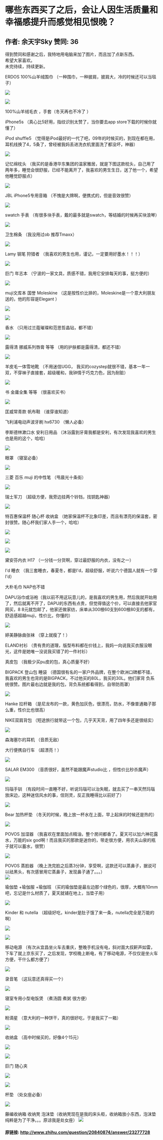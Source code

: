 # 哪些东西买了之后，会让人因生活质量和幸福感提升而感觉相见恨晚？
## 作者: 余天宇Sky  赞同: 36
得到赞同和感谢之后，我特地用电脑来加了图片，而且加了点新东西。  
希望大家喜欢。  
未完待续，持续更新。  
  
ERDOS 100%山羊绒围巾 （一种围巾，一种披肩，披肩大，冷的时候还可以当毯子）  
  
![](http://pic2.zhimg.com/d3c1e4c6cb45931635219d9b0c7961ec_b.jpg)

  
![](http://pic3.zhimg.com/ddda77494b76263c73b17a2eac147e21_b.jpg)

  

100%山羊绒毛衣 ，手套（冬天再也不冷了 ）

  
iPhone5s （真心比5好用，指纹识别太赞了，当你要去app store下载的时候你就懂了）

  
iPod shuffle5 （觉得是iPod最好的一代了吧，09年的时候买的，到现在都在用，耳机线换了4，5条了，曾经被我妈丢进洗衣机里面洗了都没坏，神器）

![](http://pic2.zhimg.com/48f55e671b9a2c3900aa3abb7925e9d6_b.jpg)

  
记忆绵枕头
（我买的是香港华东集团的温家雅居，就是下图这款枕头，自己用了两年多，睡觉会很舒服，已经不能离开了，我喜欢的男生生日，送了他一个，希望他睡觉舒服点）

![](http://pic3.zhimg.com/a8a46b08accf4947ec7cbe296d9c04c1_b.jpg)

  
JBL iPhone5专用音箱 （不愧是大牌啊，便携式的，但是音效很赞）

![](http://pic1.zhimg.com/447f0f5bba1fdf189d7d263eb952670a_b.jpg)

  
swatch 手表 （有很多块手表，戴的最多就是swatch，等结婚的时候再买块浪琴）

![](http://pic4.zhimg.com/b4d64f5327c5e5da8afbb2b5259389db_b.jpg)

  
卫生棉条 （我没用过ob 推荐Tmaxx）

![](http://pic1.zhimg.com/a7667d2f4ea10ad2e8439435f0990cd8_b.jpg)

  
Lamy 钢笔 狩猎者 （我喜欢的男生也用，谨记，一定要用好墨水！！！）

![](http://pic3.zhimg.com/b96f167bda483ac816a65f2bb3d1062f_b.jpg)

  
巨门 年志本 （宁波的一家文具，质感不错，我用它安排每天的事，挺方便的）

![](http://pic3.zhimg.com/ee05fbcca05f9ea75bddbf448594a74a_b.jpg)

  
muji文库本 国誉 Moleskine （这是按性价比排的，Moleskine是一个意大利朋友送的，他的形容是Elegant ）

![](http://pic2.zhimg.com/211a64c53d8c0a4dd15c97898918a520_b.jpg)

  
![](http://pic2.zhimg.com/70664cc41d236e45a0a5eb46781815bb_b.jpg)

  
香水 （只用过兰蔻璀璨和范思哲晶钻，都不错）

![](http://pic3.zhimg.com/9c6e09891427c167e5f08ac2a43f142b_b.jpg)

  
露得清 挪威系列唇膏 等等 （用的护肤都是露得清，都还不错）

![](http://pic3.zhimg.com/1cae40bde467aa08f039bac6dd65f806_b.jpg)

  
羊皮毛一体雪地靴 （不用迷信UGG， 我买的cozystep就很不错，基本一年一双，不穿袜子直接套，超级暖和，我钟情于巧克力色，因为耐脏）

![](http://pic2.zhimg.com/ce296bd7622084ebeb29af9220a418ae_b.jpg)

  
书 金庸全集 等等 （很喜欢买书）

![](http://pic4.zhimg.com/8fdddf0f56683b9c0ba92c4a5f62b70d_b.jpg)

  
匡威常青款 帆布鞋 （谁穿谁知道）

  
飞利浦电动声波牙刷 hx6730 （懒人必备）

  
李斯德林漱口水 安利日用品 （沐浴露到牙膏我都是安利，有次发现我喜欢的男生也是用的这个，哈哈）

![](http://pic2.zhimg.com/36f463798b8f47547be782319c18bf18_b.jpg)

  

眼罩 （寝室必备）

![](http://pic2.zhimg.com/9bc479246e04bfe93fbaa2117a1dc8ba_b.jpg)

  
三菱 百乐 muji 的中性笔 （甩晨光十条街）

![](http://pic1.zhimg.com/fd65dcd25e8125d752f49891b99e2849_b.jpg)

  
瑞士军刀 （超级方便，我旁边挂两个铃铛，找钥匙神器）

![](http://pic2.zhimg.com/26900101b313e91c3ce03368be61e9b7_b.jpg)

  
特百惠保温杯 随心杯 收纳盒 （她家保温杯不比象印差，而且有漂亮的保温套，密封很赞。随心杯我们家人手一个，哈哈）

![](http://pic1.zhimg.com/b35f55e8dc44d949ade2f299d9d559b6_b.jpg)


![](http://pic4.zhimg.com/1845b9e2b1353f5950022df454cd617c_b.jpg)


![](http://pic4.zhimg.com/c70434c392208d58e592f864d454f5be_b.jpg)

  
黛安芬内衣 H17 （一分钱一分货啊，穿过最舒服的内衣，没有之一）

  
I'd 睡衣 （我三套睡衣，春夏冬，都是I'd，超级舒服，听说六个德国人就有一个穿I'd）

大朴毛巾 NAP也不错

  
DAPU浴巾或浴袍（我以前不用这玩意儿的，是我喜欢的男生用，然后我就开始用了，然后就离不开了，DAPU的东西有点贵，但觉得值这个价，可以直接去他家官网买，8
8元就包邮了，他家还做家纺，床单从300根60支到600根80支的都有，舒适感超越muji，性价比，你懂的）

![](http://pic3.zhimg.com/562c9cc9d7c9e447ac171a1e5a566c0e_b.jpg)

  
婷美静脉曲张袜 （穿上就瘦了！）  
  

  
ELAND衬衫 （贵有贵的道理，版型布料都在价钱上，我妈一向说我买衣服没眼光，这件是她唯一没说我买错了的一件衬衫）

  
真皮包 （我极少买pu皮的包，真心质量不好）

  
BIGPACK 登山包 睡袋 （德国很有名的一家户外品牌，在整个欧洲口碑都不错，我喜欢的男生也背的是BIGPACK，不过他买的80L，我买的30L。他们家背
负系统很赞。图片最右边就是我的包，背负系统都看得到，自带防雨罩）

![](http://pic3.zhimg.com/19398f588f62782556d4da37637b1ed0_b.jpg)

  
Hanke 拉杆箱 （是尼龙布的一款，黄色加灰色，很漂亮，防水，不像普通箱子那么重，性价比也很高）  
  

NIKE双肩背包 （短途旅行就带这一个包，几乎天天背，用了四年多还是很结实）

![](http://pic3.zhimg.com/229172fe20662c0a15fc0c65a40c87e9_b.jpg)

  
  

森海塞尓的耳机 （音质无敌）

  
大行便携自行车 （超漂亮！）

![](http://pic1.zhimg.com/b330f64e768a41c1f94bea9a609d6d06_b.jpg)

  
  

  
SALAR EM300 （音质很好，虽然不能跟魔声studio比 ，但性价比秒杀魔声）

![](http://pic2.zhimg.com/aba33a1cdb5b936e6f3426c28bb2fc18_b.jpg)

  

玛瑙手钏 （有段时间一直睡不好，听说玛瑙可以治失眠，就去买了一串天然玛瑙放床边，这种迷信风水的事，信则灵，反正我睡得比以前好了）  

![](http://pic2.zhimg.com/e549be23f0ec4416b034c4d733ecad1a_b.jpg)

  
  
  
Bear 加热杯垫 （冬天的时候，晚上放一杯水在上面，早上起床的时候还是热的）

![](http://pic1.zhimg.com/a06ce35e53b19f005324ffa514408c5e_b.jpg)

  
POVOS 加湿器 （我喜欢在里面加点精油，整个房间都香了。夏天可以加六神花露水，万能的six
god啊！而且我买的那款是迷你的，带走很方便，用农夫山泉的瓶子就可以蓄水，很赞）

![](http://pic1.zhimg.com/1064f9bd4fd2c9b66367f9d513435a00_b.jpg)

 POVOS 蒸脸器
（晚上洗完脸之后蒸3分钟，享受啊，这款还可以蒸鼻子，据说可以祛黑头，有次感冒用它蒸鼻子，发现鼻子通了。。。）  
![](http://pic2.zhimg.com/8723e47e205f2ba48781a3363459e42e_b.jpg)

  
  

  
瑜伽垫 +瑜伽服 +瑜伽班 （买的瑜伽垫是最左边那个绿色的，很厚，大概有10mm吧，忘记是什么材质了，夏天就铺在地上，当垫子用）

![](http://pic1.zhimg.com/7692a1c0d16f48a40adae9953a454ea3_b.jpg)

  

Kinder 和 nutella （超级好吃，kinder是肚子饿了来一条，nutella完全是万能的啊）

![](http://pic2.zhimg.com/9caa1f4934e5f9a103b234367611621b_b.jpg)


![](http://pic2.zhimg.com/3e84907e211ad8eb4358c21e51e7c208_b.jpg)

  
  

移动电源
（有次从宜昌坐火车去重庆，整晚手机没有电，斜对面大叔鼾声如雷，下车了就上京东买了，之后发现，学校晚上断电，有了移动电源，不仅仅是坐火车方便，干什么都方便了）

  
![](http://pic3.zhimg.com/e16097dd25937005d96d500c6f714bc4_b.jpg)

  

录音笔 （这玩意还真得买一个）

![](http://pic1.zhimg.com/45985db6ddcc1b3c9a6daeda8b917327_b.jpg)

  

寝室专用小型电饭煲 （煮汤圆 煮粥 很方便）

![](http://pic1.zhimg.com/1b4e7edbbeb7cd0edcb98fd4292baad5_b.jpg)

  

盼滴星 （意大利的一种饼干，真的很好吃，于是我买了一箱）

  
![](http://pic2.zhimg.com/10e8e17b472c59d89ae23cb11a78f9e9_b.jpg)



收纳盒 （高中时候买的，好像4个15元）

![](http://pic4.zhimg.com/22116df638820a9c9d3652d2ea60b0aa_b.jpg)

  
![](http://pic4.zhimg.com/eb30bef54647730593c64742086871ce_b.jpg)

  

巨门 随心夹

![](http://pic3.zhimg.com/0ab6bfa120cfafaa876637a70f1ff56e_b.jpg)


![](http://pic3.zhimg.com/d3725a9da3c12ea731d1963305393278_b.jpg)

 杯垫 （处女座必备）

![](http://pic1.zhimg.com/f4d9945e854cd490aeb5986054cb43a6_b.jpg)

 藤编收纳箱 收纳凳
泡沫垫（收纳凳现在是我的床头柜，收纳箱放小东西，泡沫垫纯粹是为了干净。。。原谅我是处女座）
![](http://pic1.zhimg.com/e1e39e0c889a9f5d2e196a7639c7b8b9_b.jpg)



#### 原链接: http://www.zhihu.com/question/20840874/answer/23277728